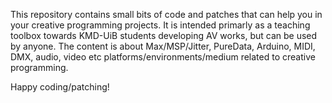 This repository contains small bits of code and patches that can help you in your creative programming projects.
It is intended primarly as a teaching toolbox towards KMD-UiB students developing AV works, but can be used by anyone.
The content is about Max/MSP/Jitter, PureData, Arduino, MIDI, DMX, audio, video etc platforms/environments/medium related to creative programming.

Happy coding/patching!
